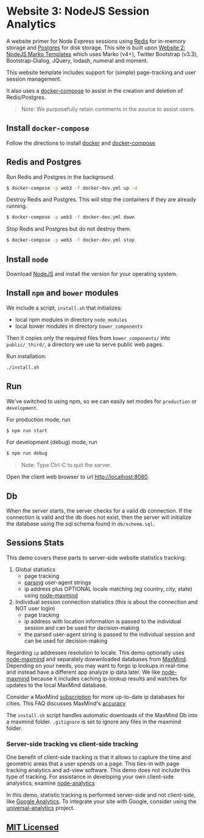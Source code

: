 # Website 3: NodeJS Session Analytics

A website primer for Node Express sessions using [Redis](https://redis.io/) for in-memory storage and [Postgres](https://www.postgresql.org/) for disk storage. This site is built upon [Website 2: NodeJS Marko Templates](https://github.com/jpfluger/website-2-nodejs-marko-templates) which uses Marko (v4+), Twitter Bootstrap (v3.3), Bootstrap-Dialog, JQuery, lodash, numeral and moment.

This website template includes support for (simple) page-tracking and user session management.

It also uses a [docker-compose](https://docs.docker.com/compose/) to assist in the creation and deletion of Redis/Postgres. 

> Note: We purposefully retain comments in the source to assist users.

## Install `docker-compose`

Follow the directions to install [docker](https://docs.docker.com/engine/installation/) and [docker-compose](https://docs.docker.com/compose/)

## Redis and Postgres

Run Redis and Postgres in the background.

```bash
$ docker-compose -p web3 -f docker-dev.yml up -d
```

Destroy Redis and Postgres. This will stop the containers if they are already running.

```bash
$ docker-compose -p web3 -f docker-dev.yml down
```

Stop Redis and Postgres but do not destroy them.

```bash
$ docker-compose -p web3 -f docker-dev.yml stop
```

## Install `node`

Download [NodeJS](https://nodejs.org/en/) and install the version for your operating system. 

## Install `npm` and `bower` modules

We include a script, `install.sh` that initializes:

* local npm modules in directory `node_modules`
* local bower modules in directory `bower_components`

Then it copies only the required files from `bower_components/` into `public/_third/`, a directory we use to serve public web pages.

Run installation:

```bash
./install.sh
```

## Run

We've switched to using npm, so we can easily set modes for `production` or `development`.

For production mode, run

```bash
$ npm run start
```

For development (debug) mode, run

```bash
$ npm run debug
```

> Note: Type Ctrl-C to quit the server.

Open the client web browser to url [http://localhost:8080](http://localhost:8080).

## Db

When the server starts, the server checks for a valid db connection. If the connection is valid and the db does not exist, then the server will initialize the database using the sql schema found in `db/schema.sql`.

## Sessions Stats

This demo covers these parts to server-side website statistics tracking:

1. Global statistics
   * page tracking
   * [parsing](https://github.com/faisalman/ua-parser-js) user-agent strings
   * ip address plus OPTIONAL locale matching (eg country, city, state) using [node-maxmind](https://github.com/runk/node-maxmind)
2. Individual session connection statistics (this is about the connection and NOT user login)
   * page tracking
   * ip address with location information is passed to the individual session and can be used for decision-making
   * the parsed user-agent string is passed to the individual session and can be used for decision-making

Regarding `ip` addresses resolution to locale. This demo optionally uses [node-maxmind](https://github.com/runk/node-maxmind) and separately dowwnloaded databases from [MaxMind](http://dev.maxmind.com/geoip/geoip2/geolite2/). Depending on your needs, you may want to forgo ip lookups in real-time and instead have a different app analyze ip data later. We like [node-maxmind](https://github.com/runk/node-maxmind) because it includes caching ip-lookup results and watches for updates to the local MaxMind database.

Consider a MaxMind [subscription](https://www.maxmind.com/en/geoip2-city) for more up-to-date ip databases for cities. This FAQ discusses MaxMind's [accuracy](https://dev.maxmind.com/faq/how-accurate-are-the-geoip-databases/) 

The `install.sh` script handles automatic downloads of the MaxMind Db into a maxmind folder. `.gitignore` is set to ignore any files in the maxmind folder.

### Server-side tracking vs client-side tracking

One benefit of client-side tracking is that it allows to capture the time and geometric areas that a user spends on a page. This ties-in with page tracking analytics and ad-view software. This demo does not include this type of tracking. For assistance in developing your own client-side analystics, examine [node-analytics](https://github.com/andrao/node-analytics)

In this demo, statistic tracking is performed server-side and not client-side, like [Google Analytics](https://www.google.com/analytics/#?modal_active=none). To integrate your site with Google, consider using the [universal-analytics](https://github.com/peaksandpies/universal-analytics) project.

## [MIT Licensed](LICENSE)
